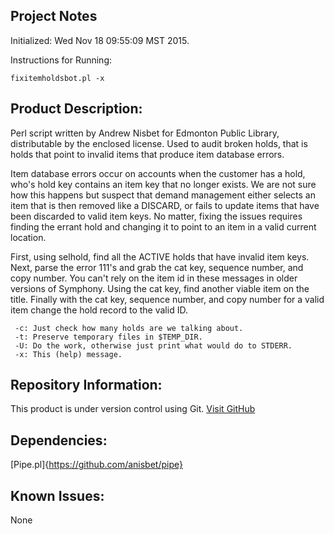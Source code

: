 Project Notes
-------------
Initialized: Wed Nov 18 09:55:09 MST 2015.

Instructions for Running:
```
fixitemholdsbot.pl -x
```

Product Description:
--------------------
Perl script written by Andrew Nisbet for Edmonton Public Library, distributable by the enclosed license.
Used to audit broken holds, that is holds that point to invalid items that produce item database errors.

Item database errors occur on accounts when the customer has a hold, who's 
hold key contains an item key that no longer exists. We are not sure how 
this happens but suspect that demand management either selects an item 
that is then removed like a DISCARD, or fails to update items that have 
been discarded to valid item keys. No matter, fixing the issues requires 
finding the errant hold and changing it to point to an item in a valid 
current location.

First, using selhold, find all the ACTIVE holds that have invalid item keys.
Next, parse the error 111's and grab the cat key, sequence number, and copy 
number. You can't rely on the item id in these messages in older versions 
of Symphony.
Using the cat key, find another viable item on the title.
Finally with the cat key, sequence number, and copy number for a valid item
change the hold record to the valid ID.

```
 -c: Just check how many holds are we talking about.
 -t: Preserve temporary files in $TEMP_DIR.
 -U: Do the work, otherwise just print what would do to STDERR.
 -x: This (help) message.
```
 
Repository Information:
-----------------------
This product is under version control using Git.
[Visit GitHub](https://github.com/Edmonton-Public-Library)

Dependencies:
-------------
[Pipe.pl]{https://github.com/anisbet/pipe}

Known Issues:
-------------
None
